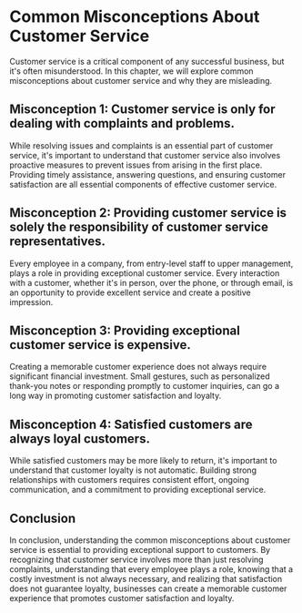Common Misconceptions About Customer Service
=====================================================================

Customer service is a critical component of any successful business, but it's often misunderstood. In this chapter, we will explore common misconceptions about customer service and why they are misleading.

Misconception 1: Customer service is only for dealing with complaints and problems.
-----------------------------------------------------------------------------------

While resolving issues and complaints is an essential part of customer service, it's important to understand that customer service also involves proactive measures to prevent issues from arising in the first place. Providing timely assistance, answering questions, and ensuring customer satisfaction are all essential components of effective customer service.

Misconception 2: Providing customer service is solely the responsibility of customer service representatives.
-------------------------------------------------------------------------------------------------------------

Every employee in a company, from entry-level staff to upper management, plays a role in providing exceptional customer service. Every interaction with a customer, whether it's in person, over the phone, or through email, is an opportunity to provide excellent service and create a positive impression.

Misconception 3: Providing exceptional customer service is expensive.
---------------------------------------------------------------------

Creating a memorable customer experience does not always require significant financial investment. Small gestures, such as personalized thank-you notes or responding promptly to customer inquiries, can go a long way in promoting customer satisfaction and loyalty.

Misconception 4: Satisfied customers are always loyal customers.
----------------------------------------------------------------

While satisfied customers may be more likely to return, it's important to understand that customer loyalty is not automatic. Building strong relationships with customers requires consistent effort, ongoing communication, and a commitment to providing exceptional service.

Conclusion
----------

In conclusion, understanding the common misconceptions about customer service is essential to providing exceptional support to customers. By recognizing that customer service involves more than just resolving complaints, understanding that every employee plays a role, knowing that a costly investment is not always necessary, and realizing that satisfaction does not guarantee loyalty, businesses can create a memorable customer experience that promotes customer satisfaction and loyalty.
